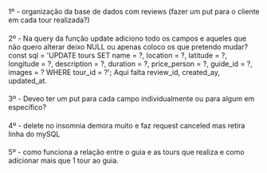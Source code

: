 1º - organização da base de dados com reviews
(fazer um put para o cliente em cada tour realizada?)

####

2º - Na query da função update adiciono todo os campos e aqueles que não quero
alterar deixo NULL ou apenas coloco os que pretendo mudar?
const sql = 'UPDATE tours SET name = ?, location = ?, latitude = ?, longitude = ?, description = ?, duration = ?, price_person = ?, guide_id = ?, images = ? WHERE tour_id = ?';
Aqui falta review_id, created_ay, updated_at.

####

3º - Deveo ter um put para cada campo individualmente ou para algum em específico?

####

4º - delete no insomnia demora muito e faz request canceled mas retira linha do mySQL

####

5º - como funciona a relação entre o guia e as tours que realiza e como adicionar mais que 1 tour ao guia.

